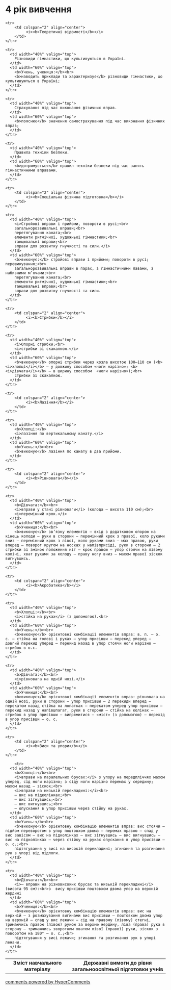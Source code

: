 <div id="hypercomments_widget" class="js-hypercomments-widget invisible"></div>

4 рік вивчення
=============================

<table>
  <body>
    <tr>
      <td width="40%" align="center">
        <b>Зміст навчального матеріалу</b>
      </td>
      <td width="60%" align="center" valign="top">
        <b>Державні вимоги до рівня загальноосвітньої підготовки учнів</b>
      </td>
    </tr>

    <tr>
    	<td colspan="2" align="center">
    		 <i><b>Теоретичні відомості</b></i>
    	</td>
    </tr>

    <tr>
      <td width="40%" valign="top">
        Різновиди гімнастики, що культивуються в Україні. 
      </td>
      <td width="60%" valign="top">
        <b>Учень, учениця:</b><br>
        <b>наводить приклади та характеризує</b> різновиди гімнастики, що культивуються в Україні;
      </td>
    </tr>

    <tr>
      <td width="40%" valign="top">
       	Страхування під час виконання фізичних вправ.
      </td>
      <td width="60%" valign="top">
        <b>пояснює</b> значення самострахування під час виконання фізичних вправ;
      </td>
    </tr>

    <tr>
      <td width="40%" valign="top">
       	Правила техніки безпеки.
      </td>
      <td width="60%" valign="top">
        <b>дотримується</b> правил техніки безпеки під час занять гімнастичними вправами.
      </td>
    </tr>

    <tr>
    	<td colspan="2" align="center">
    		 <i><b>Спеціальна фізична підготовка</b></i>
    	</td>
    </tr>

    <tr>
      <td width="40%" valign="top">
       	<i>Стройові вправи і прийоми, повороти в русі;<br>
       	загальнорозвивальні вправи;<br>
       	перетягування каната;<br>
       	елементи ритмічної, художньої гімнастики;<br>
       	танцювальні вправи;<br>
       	вправи для розвитку гнучкості та сили.</i>
      </td>
      <td width="60%" valign="top">
       	<b>виконує:</b> стройові вправи і прийоми; повороти в русі; перешикування;<br>
       	загальнорозвивальні вправи в парах, з гімнастичними лавами, з набивними м’ячами;<br>
       	перетягування каната;<br>
       	елементи ритмічної, художньої гімнастики;<br>
       	танцювальні вправи;<br>
       	вправи для розвитку гнучкості та сили.
      </td>
    </tr>

    <tr>
    	<td colspan="2" align="center">
    		 <i><b>Стрибки</b></i>
    	</td>
    </tr>

    <tr>
      <td width="40%" valign="top">
       	<i>Опорні стрибки;<br>
       	<i>стрибки зі скакалкою.</i>
      </td>
      <td width="60%" valign="top">
        <b>виконує</b> опорні стрибки через козла висотою 100–110 см (<b><i>хлопці</i></b> – у довжину способом «ноги нарізно»; <b><i>дівчата</i></b> – в ширину способом  «ноги нарізно»);<br>
        стрибки зі скакалкою.
      </td>
    </tr>

    <tr>
    	<td colspan="2" align="center">
    		 <i><b>Лазіння</b></i>
    	</td>
    </tr>

    <tr>
      <td width="40%" valign="top">
      	<b>Хлопці:</b>
       	<i>лазіння по вертикальному канату.</i>
      </td>
      <td width="60%" valign="top">
      	<b>Учень:</b><br>
        <b>виконує</b> лазіння по канату в два прийоми.
      </td>
    </tr>

    <tr>
    	<td colspan="2" align="center">
    		 <i><b>Рівновага</b></i>
    	</td>
    </tr>

    <tr>
      <td width="40%" valign="top">
      	<b>Дівчата:</b><br>
       	<i>вправи у стані рівноваги</i> (колода – висота 110 см);<br>
       	<i>перемінний крок.</i>
      </td>
      <td width="60%" valign="top">
      	<b>Учениця:</b><br>
        <b>виконує</b> зв’язку елементів – вхід з додатковою опорою на кінець колоди – руки в сторони – перемінний крок з правої, коло руками вниз – перемінний крок з лівої, коло руками вниз – мах правою, руки вперед – поворот кругом на носках у напівприсіді, руки в сторони – 2 стрибки зі зміною положення ніг – крок правою – упор стоячи на лівому коліні, хват руками за колоду – праву ногу вниз – махом правої зіскок вигнувшись.
      </td>
    </tr>

    <tr>
    	<td colspan="2" align="center">
    		 <i><b>Акробатика</b></i>
    	</td>
    </tr>

    <tr>
      <td width="40%" valign="top">
      	<b>Хлопці:</b><br>
       	<i>стійка на руках</i> (з допомогою).<br>
      </td>
      <td width="60%" valign="top">
      	<b>Учень:</b><br>
        <b>виконує</b> орієнтовні комбінації елементів вправ: в. п. – о. с. – стійка на голові і руках – упор присівши – перекид уперед – довгий перекид уперед – перекид назад в упор стоячи ноги нарізно – стрибок в о.с.
      </td>
    </tr>

    <tr>
      <td width="40%" valign="top">
      	<b>Дівчата:</b><br>
       	<i>рівновага на одній нозі.</i>
      </td>
      <td width="60%" valign="top">
      	<b>Учениця:</b><br>
        <b>виконує</b> орієнтовні комбінації елементів вправ: рівновага на одній нозі, руки в сторони – упор присівши – 2 перекиди вперед – перекатом назад стійка на лопатках – перекатом уперед упор присівши – перекид назад у напівшпагат, руки в сторони – стійка на колінах – стрибок в упор присівши – випрямитися – «міст» (з допомогою) – перехід в упор присівши – о. с.
      </td>
    </tr>

    <tr>
    	<td colspan="2" align="center">
    		 <i><b>Виси та упори</b></i>
    	</td>
    </tr>

        <tr>
      <td width="40%" valign="top">
      	<b>Хлопці:</b><br>
       	<i>вправи на паралельних брусах:</i> з упору на передпліччях махом уперед, сід ноги нарізно; з сіду ноги нарізно перемах у середину; махом назад – зіскок;<br>
       	<i>вправи на низькій перекладині:</i><br>
       	– вис на підколінках;<br>
       	– вис зігнувшись;<br>
       	– вис вигнувшись;<br>
       	– опускання в упор присівши через стійку на руках.
      </td>
      <td width="60%" valign="top">
      	<b>Учень:</b><br>
        <b>виконує</b> орієнтовну комбінацію елементів вправ: вис стоячи – підйом переворотом в упор поштовхом двома – перемах правою – спад у вис завісом – вис на підколінках – вис зігнувшись – вис вигнувшись – вис на підколінках – через стійку на руках опускання в упор присівши – о. с.;<br>
        підтягування у висі на високій перекладині; згинання та розгинання рук в упорі від підлоги.
      </td>
    </tr>

    <tr>
      <td width="40%" valign="top">
      	<b>Дівчата:</b><br>
       	<i>– вправи на різновисоких брусах та низькій перекладині</i> (висота 95 см):<br>з  вису присівши поштовхом двома упор на верхній жердині 
      </td>
      <td width="60%" valign="top">
      	<b>Учениця:</b><br>
        <b>виконує</b> орієнтовну комбінацію елементів вправ: вис на верхній – з розмахування вигинами вис присівши – поштовхом двома упор на верхній – спад у вис лежачи – сід на правому (лівому) стегні, тримаючись правою (лівою) рукою за верхню жердину, ліва (права) рука в сторону – тримаючись зворотним хватом лівої (правої) руки, зіскок з поворотом на 180° – о. с.;<br>
        підтягування у висі лежачи; згинання та розгинання рук в упорі лежачи.
      </td>
    </tr>
  </body>
</table>

<div class="js-hypercomments-container">
    <a href="http://hypercomments.com" class="hc-link" title="comments widget">comments powered by HyperComments</a>
</div>